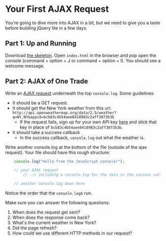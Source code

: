# Your First AJAX Request

You're going to dive more into AJAX in a bit, but we need to give you a taste before building jQuery lite in a few days.

## Part 1: Up and Running

Download [the skeleton][skeleton].  Open `index.html` in the browser and pop open the console (command + option + J or command + option + I).  You should see a welcome message.

## Part 2: AJAX of One Trade

Write an [AJAX request][simple-ajax-example] underneath the top `console.log`. Some guidelines:

- It should be a GET request.
- It should get the New York weather from this url: `http://api.openweathermap.org/data/2.5/weather?q=NY,NY&appid=bcb83c4b54aee8418983c2aff3073b3b`
    - If the request fails, sign up for your own API key [here][weather-api-signup] and stick that key in place of `bcb83c4b54aee8418983c2aff3073b3b`.
- It should take a success callback
    - In the success callback, `console.log` out what the weather is.


Write another console.log at the bottom of the file (outside of the ajax request).  Your file should have this rough structure:

```js
    console.log("Hello from the JavaScript console!");

    // your AJAX request
        // --> including a console.log for the data in the success callback

    // another console.log down here

```

Notice the order that the `console.log`s run.

Make sure you can answer the following questions:

1.  When does the request get sent?
2.  When does the response come back?
3.  What's the current weather in New York?
4.  Did the page refresh?
5.  How could we use different HTTP methods in our request?

[weather-api-signup]: http://home.openweathermap.org/users/sign_up
[simple-ajax-example]: ../../readings/simple-ajax-example.md
[skeleton]: ./first_ajax_skeleton.zip?raw=true
